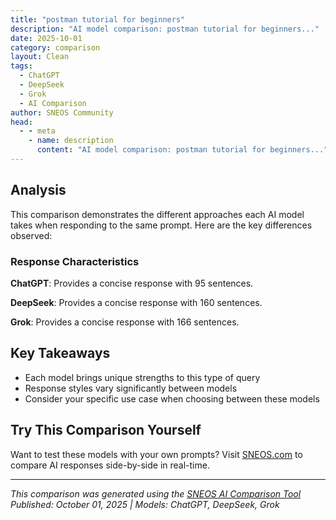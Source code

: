 ```yaml
---
title: "postman tutorial for beginners"
description: "AI model comparison: postman tutorial for beginners..."
date: 2025-10-01
category: comparison
layout: Clean
tags:
  - ChatGPT
  - DeepSeek
  - Grok
  - AI Comparison
author: SNEOS Community
head:
  - - meta
    - name: description
      content: "AI model comparison: postman tutorial for beginners..."
---
```


<ChatComparison
  title="postman tutorial for beginners"
  prompt="postman tutorial for beginners"
  :responses='{"ChatGPT": "Sure! Here\u0027s a beginner-friendly tutorial to get you started with **Postman**, a popular tool for API testing and development.\n\n---\n\n## Postman Tutorial for Beginners\n\n### What is Postman?\nPostman is a powerful GUI platform to make API development faster and easier. You can send requests to web servers, inspect responses, and automate testing of APIs.\n\n---\n\n### Step 1: Install Postman\n1. Go to the [Postman website](https://www.postman.com/downloads/).\n2. Download the version suitable for your operating system (Windows, Mac, Linux).\n3. Install and launch the application.\n\n---\n\n### Step 2: Understand Postman Interface\n- **Workspace:** Area where you organize your API requests.\n- **Collections:** Group of saved API requests.\n- **Request Tab:** Where you build and send API requests.\n- **Response Section:** Displays the server\u0027s response to your request.\n- **Environment:** Set of variables for different setups (dev, production, etc.).\n\n---\n\n### Step 3: Create Your First Request\n1. Click **New** \u003E **Request**.\n2. Enter a request name, e.g., \u0022Sample GET Request\u0022, and save it to a new collection.\n3. In the request tab, select the HTTP method (GET, POST, PUT, DELETE, etc.) from the dropdown.\n4. Enter the API endpoint URL. For example:\n \u0060\u0060\u0060\n https://jsonplaceholder.typicode.com/posts/1\n \u0060\u0060\u0060\n5. Click **Send**.\n\n---\n\n### Step 4: Analyze the Response\n- **Status Code:** Shows if the request was successful (e.g., 200 OK).\n- **Response Body:** Displays the data returned by the server.\n- **Headers:** Info about the response like content-type, server, etc.\n- **Time:** How long the request took.\n- **Size:** Size of the returned data.\n\n---\n\n### Step 5: Send a POST Request\nSuppose you want to create a new post.\n1. Change HTTP method to **POST**.\n2. Enter URL:\n \u0060\u0060\u0060\n https://jsonplaceholder.typicode.com/posts\n \u0060\u0060\u0060\n3. Go to the **Body** tab.\n4. Select **raw** and choose **JSON** from the dropdown.\n5. Enter JSON data, for example:\n \u0060\u0060\u0060json\n {\n \u0022title\u0022: \u0022foo\u0022,\n \u0022body\u0022: \u0022bar\u0022,\n \u0022userId\u0022: 1\n }\n \u0060\u0060\u0060\n6. Click **Send** and observe the response.\n\n---\n\n### Step 6: Using Query Parameters\n1. For a GET request, click on the **Params** tab.\n2. Enter key-value pairs. For example:\n \u0060\u0060\u0060\n userId = 1\n \u0060\u0060\u0060\n3. Postman will append them to the URL automatically.\n4. Click **Send** to test.\n\n---\n\n### Step 7: Saving Requests\nAfter creating a request, click **Save** so you can reuse or organize it later inside collections.\n\n---\n\n### Step 8: Using Environments \u0026 Variables\n1. Click on **Environments** \u003E **Manage Environments**.\n2. Create a new environment (e.g., Development).\n3. Add variables, e.g., \u0060base_url\u0060 : \u0060https://jsonplaceholder.typicode.com\u0060\n4. Use variables in the request URL like:\n \u0060\u0060\u0060\n {{base_url}}/posts/1\n \u0060\u0060\u0060\n5. Select the environment to use it in your requests.\n\n---\n\n### Step 9: Testing \u0026 Automation\n- Write tests in the **Tests** tab using JavaScript.\n- Example test to check status code 200:\n \u0060\u0060\u0060js\n pm.test(\u0022Status code is 200\u0022, function () {\n pm.response.to.have.status(200);\n });\n \u0060\u0060\u0060\n- You can run collections and automate tests via the **Collection Runner**.\n\n---\n\n### Additional Tips\n- Use **Pre-request Scripts** to run code before the request.\n- Import/export collections to share API requests.\n- Generate code snippets for various programming languages from requests.\n\n---\n\n### Summary\n- Postman helps send various HTTP requests.\n- Inspect responses and headers.\n- Save and organize requests with collections.\n- Use environments for variable management.\n- Automate testing with scripts.\n\n---\n\nIf you want, I can also provide video tutorial links or more advanced features. Just ask! Happy API testing! \uD83D\uDE80", "DeepSeek": "Of course! This is a comprehensive Postman tutorial for beginners. We\u0027ll start from the very basics and build up to key concepts.\n\n### What is Postman?\n\nPostman is a powerful API platform used for building and using APIs. In simple terms, it\u0027s a tool that lets you send requests to a web server and get responses back, without having to write code for a full application. It\u0027s used by developers and testers for:\n\n* **API Testing:** Checking if an API works as expected.\n* **API Development:** Building and debugging APIs.\n* **Documentation:** Creating and sharing API documentation.\n* **Mock Servers:** Simulating an API before the real one is built.\n* **Automation:** Running collections of requests automatically.\n\n---\n\n### Step 1: Installation and Setup\n\n1. **Download Postman:** Go to [https://www.postman.com/downloads/](https://www.postman.com/downloads/) and download the app for your operating system (Windows, Mac, Linux). The desktop app is recommended over the web version for full functionality.\n2. **Sign Up / Log In:** You can create a free Postman account. This allows you to save your work and sync it across devices.\n\nWhen you open Postman, you\u0027ll see a workspace. For now, the \u0022My Workspace\u0022 is perfect.\n\n---\n\n### Step 2: Your First API Request (GET)\n\nWe\u0027ll start with a simple public API that requires no authentication.\n\n1. **Open a New Tab:** Click the **\u002B** button to open a new request tab.\n2. **Select the HTTP Method:** From the dropdown left of the URL bar, select **GET**.\n3. **Enter the Request URL:** Type the following URL:\n \u0060https://jsonplaceholder.typicode.com/posts/1\u0060\n This is a fake online REST API for testing. This specific URL will get the data for a post with ID \u00601\u0060.\n4. **Click \u0022Send\u0022:** Hit the big blue **Send** button.\n\n![Postman GET Request](https://i.imgur.com/3f5R2Bq.png)\n\n**Congratulations!** You\u0027ve made your first API call. You should see a \u0060200 OK\u0060 status and a JSON response in the bottom panel showing the details of a post.\n\n---\n\n### Step 3: Understanding the Postman Interface\n\nLet\u0027s break down the key areas you just used:\n\n1. **HTTP Method:** GET, POST, PUT, DELETE, etc. Defines the type of action you want to perform.\n2. **Request URL (Endpoint):** The address of the API you want to talk to.\n3. **Params:** Used to send query parameters (e.g., \u0060?userId=1\u0060 in a URL).\n4. **Headers:** Key-Value pairs that send additional information about the request (e.g., \u0060Content-Type: application/json\u0060).\n5. **Body:** Where you put the data you want to send to the server (used for POST, PUT, etc.).\n6. **Response Section:**\n * **Status:** The HTTP status code (e.g., \u0060200 OK\u0060, \u0060404 Not Found\u0060, \u0060500 Internal Server Error\u0060).\n * **Time:** How long the request took.\n * **Size:** The size of the response.\n * **Body:** The actual data returned by the server. You can view it as Pretty (formatted), Raw (plain text), or Preview (for HTML).\n\n---\n\n### Step 4: Making a POST Request\n\nA GET request *retrieves* data. A POST request *creates* new data.\n\nLet\u0027s create a new post on the same mock API.\n\n1. **Change the Method:** Select **POST** from the dropdown.\n2. **Change the URL:** Use \u0060https://jsonplaceholder.typicode.com/posts\u0060. (Notice we are not targeting a specific ID like \u0060/1\u0060).\n3. **Set Headers:** Go to the \u0022Headers\u0022 tab. Add a new key:\n * **Key:** \u0060Content-Type\u0060\n * **Value:** \u0060application/json\u0060\n4. **Set Body:** Go to the \u0022Body\u0022 tab.\n * Select the **raw** radio button.\n * From the dropdown next to \u0022raw\u0022, select **JSON**.\n * Enter the following JSON data:\n\n \u0060\u0060\u0060json\n {\n \u0022title\u0022: \u0022My First Post via Postman\u0022,\n \u0022body\u0022: \u0022This is the body of the post created by a beginner!\u0022,\n \u0022userId\u0022: 1\n }\n \u0060\u0060\u0060\n\n5. **Click Send.**\n\nYou should get a \u0060201 Created\u0060 status code, and the response body will be the new \u0022post\u0022 object you just sent, complete with a new ID (which will be \u0060101\u0060 since it\u0027s a fake API).\n\n---\n\n### Step 5: Organizing Requests with Collections\n\nYou don\u0027t want to lose your requests. **Collections** are folders to group and save your API requests.\n\n1. **Create a Collection:** On the left sidebar, click **Collections \u003E \u002B**.\n2. **Name It:** Call it \u0022My First API Tests\u0022.\n3. **Save Your Requests:** Go back to your request tabs. Click the **Save** button, give your request a name (e.g., \u0022Create New Post\u0022), and select your new collection to save it into.\n\nYou can now find all your saved requests in the collection. This is essential for organization and the next step: automation.\n\n---\n\n### Step 6: Using Variables\n\nVariables make your requests dynamic and reusable. The most common is the **Collection Variable** for a base URL.\n\n1. **Edit Your Collection:** Hover over your collection, click the **...** (three dots) and select **Edit**.\n2. **Go to the Variables Tab:** We\u0027ll add a variable for our base URL.\n3. **Add a Variable:**\n * **Variable:** \u0060base_url\u0060\n * **Initial Value:** \u0060https://jsonplaceholder.typicode.com\u0060\n * **Current Value:** (Leave it the same for now).\n4. **Click Update.**\n\n5. **Use the Variable in a Request:** Open one of your saved requests. Change the URL from the full address to use the variable.\n * **Old URL:** \u0060https://jsonplaceholder.typicode.com/posts\u0060\n * **New URL:** \u0060{{base_url}}/posts\u0060\n\nPostman will replace \u0060{{base_url}}\u0060 with the real value when you send the request. This is incredibly useful if you switch between development, testing, and production environments.\n\n---\n\n### Step 7: Writing Simple Tests (Tests Scripts)\n\nPostman has a powerful feature where you can write JavaScript code to automatically verify your API responses.\n\n1. **Go to the \u0022Tests\u0022 Tab:** In your request, this tab is next to \u0022Body\u0022.\n2. **Write a Test:** Let\u0027s write a test to check if the status code is \u0060200\u0060. On the right, you\u0027ll see snippets. Click on **\u0022Status code: Code is 200\u0022**.\n\n This will generate the following code:\n\n \u0060\u0060\u0060javascript\n pm.test(\u0022Status code is 200\u0022, function () {\n pm.response.to.have.status(200);\n });\n \u0060\u0060\u0060\n3. **Send the Request.** After you get the response, go to the **\u0022Test Results\u0022** tab in the response section. You should see 1 test passing.\n\nYou can write tests for almost anything: response time, response body content, headers, etc.\n\n---\n\n### Next Steps \u0026 Best Practices\n\nYou\u0027ve learned the core workflow! Here\u0027s where to go from here:\n\n* **Environments:** Use environments to manage variables for different setups (e.g., \u0060dev_base_url\u0060, \u0060prod_base_url\u0060).\n* **Authentication:** Explore the \u0022Authorization\u0022 tab to learn how to handle API Keys, Bearer Tokens, and OAuth.\n* **Running Collections:** Click the **\u0022Run\u0022** button on your collection to run all requests in a sequence. This is how you automate your API tests.\n* **Documenting Your API:** Use the description fields in your collections and requests to document what each API does. This is great for sharing with your team.\n\n### Summary of Common HTTP Methods in Postman\n\n| Method | Description | When to Use in Postman |\n| :--- | :--- | :--- |\n| **GET** | Retrieve data. | Getting user info, fetching a list of products. (No Body needed) |\n| **POST** | Create new data. | Creating a new user, submitting a form. (Uses the Body tab) |\n| **PUT** | Update/replace data. | Updating a user\u0027s entire profile. (Uses the Body tab) |\n| **PATCH** | Partially update data. | Updating just a user\u0027s email. (Uses the Body tab) |\n| **DELETE** | Delete data. | Deleting a product or a user. |\n\nHappy testing! Postman is a deep tool, but mastering these basics will get you 80% of the way there.", "Grok": "Postman is a popular tool for API testing and development. It provides a user-friendly interface to make HTTP requests, test APIs, and automate workflows. This tutorial is designed for beginners and will guide you through the basics of using Postman step by step.\n\n---\n\n## **What is Postman?**\nPostman is a collaboration platform for API development. It simplifies each step of building an API and allows developers to create, test, and modify APIs efficiently. It supports various HTTP methods like GET, POST, PUT, DELETE, etc., and can be used for manual as well as automated testing.\n\n---\n\n## **Getting Started with Postman**\n\n### **1. Download and Install Postman**\n- Visit the official Postman website: [https://www.postman.com/downloads/](https://www.postman.com/downloads/)\n- Download the version compatible with your operating system (Windows, macOS, or Linux).\n- Install Postman by following the on-screen instructions.\n- Once installed, you can use Postman as a desktop app or through a web browser (a Postman account is required for the web version).\n\n### **2. Sign Up or Log In**\n- Open Postman and sign up for a free account (optional but recommended for syncing your work across devices).\n- You can use Postman without signing in by using the \u0022Skip and Go to App\u0022 option.\n\n---\n\n## **Postman Interface Overview**\nWhen you open Postman, you\u2019ll see the following components:\n1. **Request Builder**: The main area where you define the HTTP request (URL, method, headers, body, etc.).\n2. **Sidebar**: Contains your collections, APIs, and workspaces.\n3. **Response Pane**: Displays the response from the server (status code, response body, headers, etc.).\n4. **Toolbar**: Includes options for creating new requests, saving requests, and more.\n\n---\n\n## **Step 1: Making Your First Request**\nLet\u2019s start by sending a simple GET request to a public API.\n\n1. **Open a New Tab**:\n - Click the \u0022\u002B\u0022 button or press \u0060Ctrl \u002B T\u0060 (Windows) / \u0060Cmd \u002B T\u0060 (Mac) to open a new request tab.\n2. **Select HTTP Method**:\n - From the dropdown menu on the left, choose \u0060GET\u0060 (default method).\n3. **Enter the URL**:\n - In the URL bar, paste a sample API endpoint, e.g., \u0060https://jsonplaceholder.typicode.com/posts/1\u0060.\n (This is a free public API for testing purposes.)\n4. **Send the Request**:\n - Click the \u0060Send\u0060 button on the right.\n5. **View the Response**:\n - The response will appear in the bottom pane. You\u2019ll see:\n - **Status Code**: Should be \u0060200 OK\u0060 (indicating success).\n - **Response Body**: JSON data returned by the API.\n - **Headers**: Metadata about the response.\n - **Time**: How long the request took to complete.\n\n---\n\n## **Step 2: Working with Different HTTP Methods**\nAPIs often require different HTTP methods for various operations.\n\n### **Example: POST Request**\nLet\u2019s create a new resource using a \u0060POST\u0060 request.\n1. Open a new tab (\u0060Ctrl \u002B T\u0060 or \u0060Cmd \u002B T\u0060).\n2. Change the HTTP method to \u0060POST\u0060 from the dropdown.\n3. Enter the URL: \u0060https://jsonplaceholder.typicode.com/posts\u0060.\n4. Go to the \u0060Body\u0060 tab under the URL bar.\n - Select \u0060raw\u0060 and choose \u0060JSON\u0060 from the dropdown.\n - Enter the following JSON data:\n \u0060\u0060\u0060json\n {\n \u0022title\u0022: \u0022My First Post\u0022,\n \u0022body\u0022: \u0022This is a test post\u0022,\n \u0022userId\u0022: 1\n }\n \u0060\u0060\u0060\n5. Click \u0060Send\u0060.\n6. Check the response. You should get a \u0060201 Created\u0060 status code, and the response body will include the newly created resource with an \u0060id\u0060.\n\n### **Other HTTP Methods**\n- **PUT**: Update a resource (\u0060https://jsonplaceholder.typicode.com/posts/1\u0060).\n- **DELETE**: Delete a resource (\u0060https://jsonplaceholder.typicode.com/posts/1\u0060).\n\nRepeat the process with different methods to understand how they work.\n\n---\n\n## **Step 3: Organizing Requests with Collections**\nCollections allow you to group related requests together for easy access and organization.\n1. After creating a request, click the \u0060Save\u0060 button.\n2. In the dialog box:\n - Give your request a name (e.g., \u0022Get Post\u0022).\n - Click \u0060\u002B Create Collection\u0060 to create a new collection (e.g., \u0022My API Tests\u0022).\n - Save the request to the collection.\n3. Access your saved requests from the sidebar under \u0060Collections\u0060.\n\n---\n\n## **Step 4: Adding Headers**\nHeaders are key-value pairs that provide additional information with your request.\n1. Go to the \u0060Headers\u0060 tab under the URL bar.\n2. Add a header by entering a key and value. For example:\n - Key: \u0060Content-Type\u0060\n - Value: \u0060application/json\u0060\n3. Send the request and observe if the server requires specific headers.\n\n---\n\n## **Step 5: Query Parameters**\nQuery parameters are used to filter or customize the response in a GET request.\n1. Enter a URL like \u0060https://jsonplaceholder.typicode.com/posts\u0060.\n2. Go to the \u0060Params\u0060 tab under the URL bar.\n3. Add key-value pairs for parameters:\n - Key: \u0060userId\u0060\n - Value: \u00601\u0060\n4. Send the request. The API will return posts only for \u0060userId=1\u0060.\n\n---\n\n## **Step 6: Testing APIs with Assertions (Scripts)**\nPostman allows you to write scripts to test API responses.\n1. Send a GET request to \u0060https://jsonplaceholder.typicode.com/posts/1\u0060.\n2. Go to the \u0060Tests\u0060 tab in the request builder.\n3. Write a simple test script like this:\n \u0060\u0060\u0060javascript\n pm.test(\u0022Status code is 200\u0022, function () {\n pm.response.to.have.status(200);\n });\n \u0060\u0060\u0060\n4. Send the request and switch to the \u0060Test Results\u0060 tab in the response pane to see if the test passed.\n\n---\n\n## **Step 7: Environment Variables**\nEnvironment variables allow you to store data like API keys, base URLs, or tokens and reuse them across requests.\n1. Click the \u0060Eye\u0060 icon in the top-right corner or go to \u0060Environments\u0060 in the sidebar.\n2. Create a new environment (e.g., \u0022Test Environment\u0022).\n3. Add a variable:\n - Key: \u0060baseUrl\u0060\n - Value: \u0060https://jsonplaceholder.typicode.com\u0060\n4. Save the environment.\n5. In your request URL, use the variable like this: \u0060{{baseUrl}}/posts/1\u0060.\n6. Send the request. Postman will replace \u0060{{baseUrl}}\u0060 with the stored value.\n\n---\n\n## **Step 8: Automating API Tests with Collections Runner**\nThe Collection Runner lets you run multiple requests in a collection and view the results.\n1. Go to the \u0060Collection Runner\u0060 from the sidebar or toolbar.\n2. Select the collection you created earlier.\n3. Click \u0060Run\u0060. Postman will execute all requests in the collection and display the results.\n\n---\n\n## **Additional Features to Explore**\n- **Pre-request Scripts**: Write scripts to run before a request (e.g., to set headers or tokens dynamically).\n- **API Documentation**: Use Postman to generate and publish API documentation.\n- **Mock Servers**: Simulate API endpoints for testing.\n- **Team Collaboration**: Share collections and workspaces with team members.\n\n---\n\n## **Tips for Beginners**\n- Start with free public APIs like [JSONPlaceholder](https://jsonplaceholder.typicode.com/) or [ReqRes](https://reqres.in/) to practice.\n- Use the \u0060Console\u0060 (bottom-left corner) to debug network issues or inspect raw request/response data.\n- Explore the Postman Learning Center ([https://learning.postman.com/](https://learning.postman.com/)) for in-depth tutorials and guides.\n- Save your work in collections to avoid losing requests.\n\n---\n\n## **Conclusion**\nPostman is a powerful tool for beginners and experienced developers alike. By following this tutorial, you\u2019ve learned the basics of making HTTP requests, organizing them into collections, and adding tests and variables. As you grow more comfortable with Postman, explore advanced features like scripting, automation, and team collaboration to enhance your API testing workflow.\n\nIf you have specific questions or want to dive deeper into a particular feature, feel free to ask! \uD83D\uDE0A"}' 
  published-date="18:48"
/>

## Analysis

This comparison demonstrates the different approaches each AI model takes when responding to the same prompt. Here are the key differences observed:

### Response Characteristics

**ChatGPT**: Provides a concise response with 95 sentences. 

**DeepSeek**: Provides a concise response with 160 sentences. 

**Grok**: Provides a concise response with 166 sentences. 

## Key Takeaways

- Each model brings unique strengths to this type of query
- Response styles vary significantly between models
- Consider your specific use case when choosing between these models

## Try This Comparison Yourself

Want to test these models with your own prompts? Visit [SNEOS.com](https://sneos.com) to compare AI responses side-by-side in real-time.

---

*This comparison was generated using the [SNEOS AI Comparison Tool](https://sneos.com)*
*Published: October 01, 2025 | Models: ChatGPT, DeepSeek, Grok*
